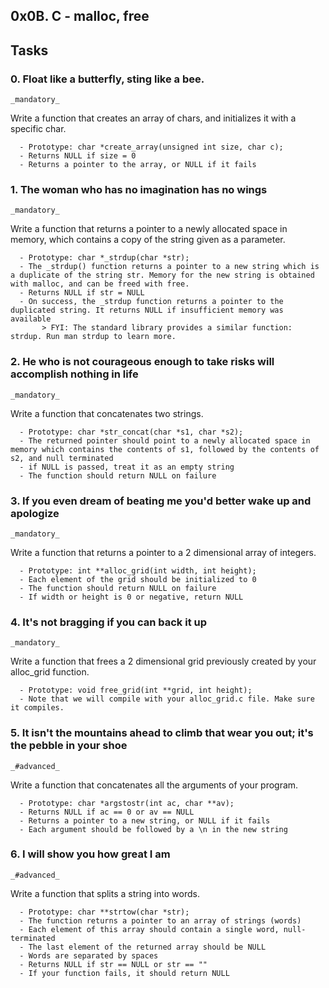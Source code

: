 ## 0x0B. C - malloc, free


## Tasks

### 0. Float like a butterfly, sting like a bee.
    _mandatory_
Write a function that creates an array of chars, and initializes it with a specific char.

      - Prototype: char *create_array(unsigned int size, char c);
      - Returns NULL if size = 0
      - Returns a pointer to the array, or NULL if it fails


### 1. The woman who has no imagination has no wings
    _mandatory_
Write a function that returns a pointer to a newly allocated space in memory, which contains a copy of the string given as a parameter.

      - Prototype: char *_strdup(char *str);
      - The _strdup() function returns a pointer to a new string which is a duplicate of the string str. Memory for the new string is obtained with malloc, and can be freed with free.
      - Returns NULL if str = NULL
      - On success, the _strdup function returns a pointer to the duplicated string. It returns NULL if insufficient memory was available
      	   > FYI: The standard library provides a similar function: strdup. Run man strdup to learn more.


### 2. He who is not courageous enough to take risks will accomplish nothing in life
    _mandatory_
Write a function that concatenates two strings.

      - Prototype: char *str_concat(char *s1, char *s2);
      - The returned pointer should point to a newly allocated space in memory which contains the contents of s1, followed by the contents of s2, and null terminated
      - if NULL is passed, treat it as an empty string
      - The function should return NULL on failure


### 3. If you even dream of beating me you'd better wake up and apologize
    _mandatory_
Write a function that returns a pointer to a 2 dimensional array of integers.

      - Prototype: int **alloc_grid(int width, int height);
      - Each element of the grid should be initialized to 0
      - The function should return NULL on failure
      - If width or height is 0 or negative, return NULL


### 4. It's not bragging if you can back it up
    _mandatory_
Write a function that frees a 2 dimensional grid previously created by your alloc_grid function.

      - Prototype: void free_grid(int **grid, int height);
      - Note that we will compile with your alloc_grid.c file. Make sure it compiles.


### 5. It isn't the mountains ahead to climb that wear you out; it's the pebble in your shoe
    _#advanced_
Write a function that concatenates all the arguments of your program.

      - Prototype: char *argstostr(int ac, char **av);
      - Returns NULL if ac == 0 or av == NULL
      - Returns a pointer to a new string, or NULL if it fails
      - Each argument should be followed by a \n in the new string


### 6. I will show you how great I am
    _#advanced_
Write a function that splits a string into words.

      - Prototype: char **strtow(char *str);
      - The function returns a pointer to an array of strings (words)
      - Each element of this array should contain a single word, null-terminated
      - The last element of the returned array should be NULL
      - Words are separated by spaces
      - Returns NULL if str == NULL or str == ""
      - If your function fails, it should return NULL


